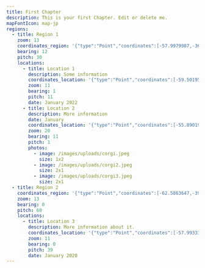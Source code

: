 ```yaml
---
title: First Chapter
description: This is your first Chapter. Edit or delete me.
mapFontIcon: map-jp
regions:
  - title: Region 1
    zoom: 13
    coordinates_region: '{"type":"Point","coordinates":[-57.9979987,-36.956695]}'
    bearing: 12
    pitch: 30
    locations:
      - title: Location 1
        description: Some information
        coordinates_location: '{"type":"Point","coordinates":[-59.5019531,-37.6762122]}'
        zoom: 11
        bearing: 1
        pitch: 11
        date: January 2022
      - title: Location 2
        description: More information
        date: January
        coordinates_location: '{"type":"Point","coordinates":[-55.8901978,-37.5881188]}'
        zoom: 20
        bearing: 11
        pitch: 1
        photos:
          - image: /images/uploads/corgi.jpeg
            size: 1x2
          - image: /images/uploads/corgi2.jpeg
            size: 2x1
          - image: /images/uploads/corgi3.jpeg
            size: 2x1
  - title: Region 2
    coordinates_region: '{"type":"Point","coordinates":[-62.5863647,-39.3406703]}'
    zoom: 13
    bearing: 0
    pitch: 60
    locations:
      - title: Location 3
        description: More information about it.
        coordinates_location: '{"type":"Point","coordinates":[-57.9933355,-35.6519421]}'
        zoom: 11
        bearing: 0
        pitch: 39
        date: January 2020
---
```

